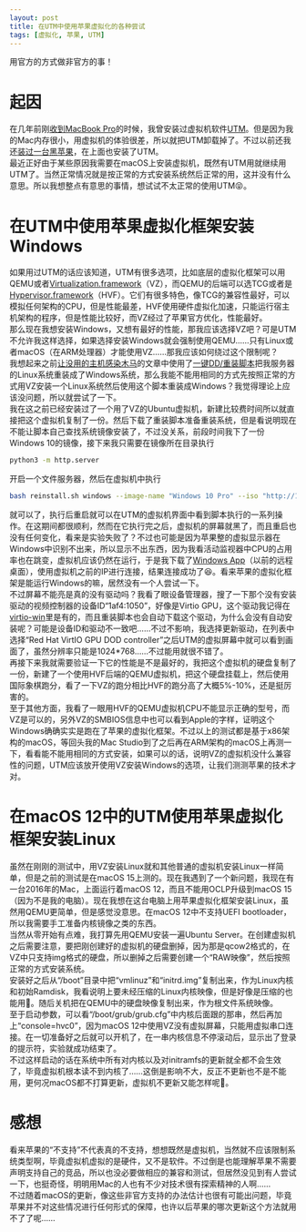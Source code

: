 ```yaml
---
layout: post
title: 在UTM中使用苹果虚拟化的各种尝试
tags: [虚拟化, 苹果, UTM]
---
```


  用官方的方式做非官方的事！<!--more-->    

# 起因
  在几年前刚[收到MacBook Pro](/2023/02/03/mbp.html)的时候，我曾安装过虚拟机软件[UTM](https://github.com/utmapp/UTM)。但是因为我的Mac内存很小，用虚拟机的体验很差，所以就把UTM卸载掉了。不过以前还我还[装过一台黑苹果](/2024/06/16/hackintosh.html)，在上面也安装了UTM。   
  最近正好由于某些原因我需要在macOS上安装虚拟机，既然有UTM用就继续用UTM了。当然正常情况就是按正常的方式安装系统然后正常的用，这并没有什么意思。所以我想整点有意思的事情，想试试不太正常的使用UTM😝。   

# 在UTM中使用苹果虚拟化框架安装Windows
  如果用过UTM的话应该知道，UTM有很多选项，比如底层的虚拟化框架可以用QEMU或者[Virtualization.framework](https://developer.apple.com/documentation/Virtualization)（VZ），而QEMU的后端可以选TCG或者是[Hypervisor.framework](https://developer.apple.com/documentation/hypervisor)（HVF）。它们有很多特色，像TCG的兼容性最好，可以模拟任何架构的CPU，但是性能最差，HVF使用硬件虚拟化加速，只能运行宿主机架构的程序，但是性能比较好，而VZ经过了苹果官方优化，性能最好。   
  那么现在我想安装Windows，又想有最好的性能，那我应该选择VZ吧？可是UTM不允许我这样选择，如果选择安装Windows就会强制使用QEMU……只有Linux或者macOS（在ARM处理器）才能使用VZ……那我应该如何绕过这个限制呢？   
  我想起来之前[让没用的主机感染木马](/2024/11/02/trojan.html)的文章中使用了[一键DD/重装脚本](https://github.com/bin456789/reinstall)把我服务器的Linux系统重装成了Windows系统，那么我能不能用相同的方式先按照正常的方式用VZ安装一个Linux系统然后使用这个脚本重装成Windows？我觉得理论上应该没问题，所以就尝试了一下。   
  我在这之前已经安装过了一个用了VZ的Ubuntu虚拟机，新建比较费时间所以就直接把这个虚拟机复制了一份。然后下载了重装脚本准备重装系统，但是看说明现在不能让脚本自己查找系统镜像安装了，不过没关系，前段时间我下了一份Windows 10的镜像，接下来我只需要在镜像所在目录执行   
```bash
python3 -m http.server
```
  开启一个文件服务器，然后在虚拟机中执行   
```bash
bash reinstall.sh windows --image-name "Windows 10 Pro" --iso "http://192.168.64.1:8000/windows.iso"
```
  就可以了，执行后重启就可以在UTM的虚拟机界面中看到脚本执行的一系列操作。在这期间都很顺利，然而在它执行完之后，虚拟机的屏幕就黑了，而且重启也没有任何变化，看来是实验失败了？不过也可能是因为苹果整的虚拟显示器在Windows中识别不出来，所以显示不出东西，因为我看活动监视器中CPU的占用率也在跳变，虚拟机应该仍然在运行，于是我下载了[Windows App](https://apps.apple.com/us/app/windows-app/id1295203466)（以前的远程桌面），使用虚拟机之前的IP进行连接，结果连接成功了😆。看来苹果的虚拟化框架是能运行Windows的嘛，居然没有一个人尝试一下。   
  不过屏幕不能亮是真的没有驱动吗？我看了眼设备管理器，搜了一下那个没有安装驱动的视频控制器的设备ID“1af4:1050”，好像是Virtio GPU，这个驱动我记得在[virtio-win](https://fedorapeople.org/groups/virt/virtio-win/direct-downloads/)里是有的，而且重装脚本也会自动下载这个驱动，为什么会没有自动安装呢？可能是设备ID和驱动不一致吧……不过不影响，我选择更新驱动，在列表中选择“Red Hat VirtIO GPU DOD controller”之后UTM的虚拟屏幕中就可以看到画面了，虽然分辨率只能是1024*768……不过能用就很不错了。   
  再接下来我就需要验证一下它的性能是不是最好的，我把这个虚拟机的硬盘复制了一份，新建了一个使用HVF后端的QEMU虚拟机，把这个硬盘挂载上，然后使用国际象棋跑分，看了一下VZ的跑分相比HVF的跑分高了大概5%-10%，还是挺厉害的。   
  至于其他方面，我看了一眼用HVF的QEMU虚拟机CPU不能显示正确的型号，而VZ是可以的，另外VZ的‌SMBIOS信息中也可以看到Apple的字样，证明这个Windows确确实实是跑在了苹果的虚拟化框架。不过以上的测试都是基于x86架构的macOS，等回头我的Mac Studio到了之后再在ARM架构的macOS上再测一下，看看能不能用相同的方式安装，如果可以的话，说明VZ的虚拟机没什么兼容性的问题，UTM应该放开使用VZ安装Windows的选项，让我们测测苹果的技术才对。   

# 在macOS 12中的UTM使用苹果虚拟化框架安装Linux
  虽然在刚刚的测试中，用VZ安装Linux就和其他普通的虚拟机安装Linux一样简单，但是之前的测试是在macOS 15上测的。现在我遇到了一个新问题，我现在有一台2016年的Mac，上面运行着macOS 12，而且不能用OCLP升级到macOS 15（因为不是我的电脑）。现在我想在这台电脑上用苹果虚拟化框架安装Linux，虽然用QEMU更简单，但是感觉没意思。在macOS 12中不支持UEFI bootloader，所以我需要手工准备内核镜像之类的东西。   
  当然从零开始有点难，我打算先用QEMU安装一遍Ubuntu Server。在创建虚拟机之后需要注意，要把刚创建好的虚拟机的硬盘删掉，因为那是qcow2格式的，在VZ中只支持img格式的硬盘，所以删掉之后需要创建一个“RAW映像”，然后按照正常的方式安装系统。   
  安装好之后从“/boot”目录中把“vmlinuz”和“initrd.img”复制出来，作为Linux内核和初始Ramdisk，我看说明上要未经压缩的Linux内核映像，但是好像是压缩的也能用🤔。随后关机把在QEMU中的硬盘映像复制出来，作为根文件系统映像。   
  至于启动参数，可以看“/boot/grub/grub.cfg”中内核后面跟的那串，然后再加上“console=hvc0”，因为macOS 12中使用VZ没有虚拟屏幕，只能用虚拟串口连接。在一切准备好之后就可以开机了，在一串内核信息不停滚动后，显示出了登录的提示符，实验就成功结束了。   
  不过这样启动的话在系统中所有对内核以及对initramfs的更新就全都不会生效了，毕竟虚拟机根本读不到内核了……这倒是影响不大，反正不更新也不是不能用，更何况macOS都不打算更新，虚拟机不更新又能怎样呢🤣。   

# 感想
  看来苹果的“不支持”不代表真的不支持，想想既然是虚拟机，当然就不应该限制系统类型啊，毕竟虚拟机虚拟的是硬件，又不是软件。不过倒是也能理解苹果不需要声明支持自己的竞品，所以也没必要做相应的兼容和测试，但居然没见到有人尝试一下，也挺奇怪，明明用Mac的人也有不少对技术很有探索精神的人啊……   
  不过随着macOS的更新，像这些非官方支持的办法估计也很有可能出问题，毕竟苹果并不对这些情况进行任何形式的保障，也许以后苹果的哪次更新这个方法就用不了了呢……   